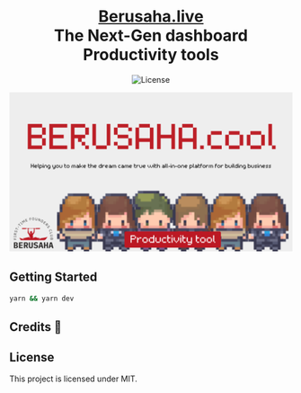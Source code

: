 <div align="center">

<h1 style="border-bottom: none">
    <b><a href="https://berusaha.live">Berusaha.live</a></b><br />
    The Next-Gen dashboard Productivity tools
    <br>
</h1>

<div>


![License](https://img.shields.io/badge/license-MIT-blue)

<img width="720" alt="berusaha" src="./public/Berusaha.png"></div>

<div align='left'>


## Getting Started
```bash
yarn && yarn dev
```

## Credits 🎉


## License

This project is licensed under MIT.
</div>